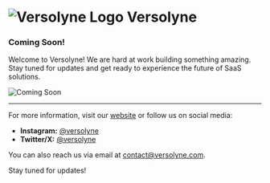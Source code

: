 # ![Versolyne Logo](https://www.versolyne.com/favicon.ico) Versolyne

### Coming Soon!

Welcome to Versolyne! We are hard at work building something amazing. Stay tuned for updates and get ready to experience the future of SaaS solutions.

![Coming Soon](https://via.placeholder.com/800x400?text=Coming+Soon)

---

For more information, visit our [website](https://www.versolyne.com) or follow us on social media:

- **Instagram:** [@versolyne](https://www.instagram.com/versolyne)
- **Twitter/X:** [@versolyne](https://www.twitter.com/versolyne)

You can also reach us via email at [contact@versolyne.com](mailto:contact@versolyne.com).

Stay tuned for updates!
